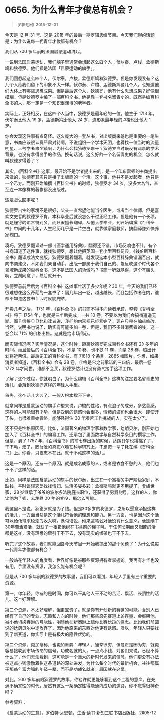 # 0656. 为什么青年才俊总有机会？
> 罗辑思维
2018-12-31

今天是 12 月 31 号。这是 2018 年的最后一期罗辑思维节目。今天我们聊的话题是：为什么说每一代青年才俊都有机会？

我们从 200 多年前的法国启蒙运动讲起。

一说到法国启蒙运动，我们脑子里通常会想起这么四个人：伏尔泰、卢梭、孟德斯鸠和狄德罗。他们都是法国「启蒙运动的旗手」。

我们回想起这么四个人，伏尔泰，卢梭，孟德斯鸠和狄德罗。但是你发现没有？这几个人给我们留下的印象不太一样。伏尔泰、卢梭、孟德斯鸠这几个人，也知道他们大体上有哪些思想成果。但是最后这个人，狄德罗，他有什么思想成果？好像很模糊。但是狄德罗主编了一部百科全书。他是靠一套书名留青史的。既然是编百科全书的人，那一定是一个知识很渊博的老学者。

实际上，正好相反，在这四个人当中，狄德罗是最年轻的一位。他生于 1713 年。伏尔泰比他大 19 岁，孟德斯鸠比他大 24 岁，连形象最年轻的卢梭也比他大 1 岁。

你会发现这件事有点奇怪。这么庞大的一套丛书，对出版商来说也是重要的一笔生意，书商应该很认真严肃对待啊，不说组织一个学术天团，也得找一位当时的流量明星、人气学者来坐镇啊，为什么会找狄德罗来干？狄德罗当时既没有深厚的学术背景，也没有拿得出手的作品。换句话说，这么好的一个名留青史的机会，怎么就叫狄德罗得着了？

其实，《百科全书》这事，最开始不是学者提出来的，是一个叫布雷顿的书商提出来做的，狄德罗其实只是接了出版商的一个活。这个事，他并不是发起者，他只是一个乙方。而刚开始编撰《百科全书》的时候，狄德罗才 34 岁，没多大名气，甚至连一本像样的著作都没出版过。

这是怎么回事呢？

狄德罗出生的家境不是很好，父亲一直希望他能当个医生，或者当个律师。但是喜欢文史哲的狄德罗不肯，本科毕业后就没怎么干过正经工作。但是他有一个长项，就是懂得的语言特别多，而且很擅长翻译。从他大学毕业，到开始编撰《百科全书》中间的十几年，人生经历几乎是一片空白，就靠做家庭教师，搞翻译赚外快养家糊口。

凑巧，狄德罗翻译过一部《医学通用辞典》，翻得还不错，市场反响也不错。有个书商知道了这件事，就找狄德罗，想让他把英国一套小型百科词典，《钱伯斯百科全书》翻译成法文出版。狄德罗翻着翻着，就发现这本小型百科辞典错漏百出，就向书商建议，不如我们亲自动手，出版一部属于我们自己的、能反映这个时代各个领域新成果的百科全书，这不是法国人的骄傲吗？书商一听就觉得，这个有赚头啊，立刻同意了，然后就开干。

狄德罗前前后后为《百科全书》这摊事忙活了多少年呢？30 年。今天的我们已经很难想像这么奇葩的一套书了：隔几年出一卷，越出越长，而且包括作者在内，谁都不知道这套书什么时候能完结。

开卖几年之后， 1751 年，《百科全书》的书商不得不向读者承诺，整套《百科全书》将于 1754 年，也就是三年后完成，一共 10 卷。不要以为我们会搞得遥遥无期。而且信誓旦旦地和读者说，我们的内容都已经写完了，现在只是在编辑修改。当然，说明书也说了，确实有可能多加一卷，但是，我们不多赚消费者的钱，这一卷会以 71% 的价格出售。这就是给市场信心。

而实际情况呢？实际情况是，这个时候，距离狄德罗完成百科全书还有 20 多年的时间。而且最后的《百科全书》，不是 10 卷、也不是 11 卷，而是 28 卷，超出计划将近两倍。最后完工的百科全书，有 71818 个条目，2885 幅图片。你想，如果消费者知道，《百科全书》会有 28 卷，价格是它之前承诺的三四倍，最后一卷 1772 年才问世，谁都不会买，狄德罗估计也没有勇气接手这项工作。

了解了这个过程，你就明白了，为什么编辑《百科全书》这样的注定要名留青史的活儿，会落到狄德罗这样的年轻人手里。

首先，这个活儿太苦了。一般人根本撑不下来。

就拿同样是启蒙运动的旗手卢梭来说，卢梭的性格，有点浪子的成分，多愁善感。这样的人可能很有才华，但是受到的诱惑也会很多，情绪的波动也会很大，即使开了头，也很难善始善终。能够经得住 30 年艰苦工作挑战的人，实在太少了。

还不只是性格原因啊。比如，法国著名的物理学家和数学家，达朗贝尔，刚开始也加入了《百科全书》的编纂工作，还承包了里面数学与自然科学条目的撰写工作。但是，到了 1757 年，《百科全书》的前七卷出版的时候，达朗贝尔也撂挑子了，干不动，走了。因为他的真正兴趣在科学研究上，不想把一辈子耗在编《百科全书》上。你看，只要志不在此，就干不动这样的活儿。

这是一个原因。还有一个原因，就是成名成家的人，或者是衣食不愁的人，他们也干不了这样的活。

比如，同样是法国启蒙运动的旗手的伏尔泰，出生在一个富裕的中产阶级家庭，不缺钱，平时谈谈恋爱找找情妇，生活多姿多彩；孟德斯鸠就更不用提了，贵族世家，28 岁继承了爷爷的波尔多法院庭长职位，还获得了男爵封号。这样的人，你让他为了钱，去承担 30 年的苦役，那怎么可能。

我这里不是说，狄德罗就是为了钱。但是30多岁的狄德罗，之所以愿意承担这样的活儿，一方面当然是这个活儿符合他的理想和能力。另一方面，也是因为这个活可以给他带来稳定的收入啊。换句话说，如果这笔钱对他没有什么意义，他连续干30年苦活累活，就缺了一根把他绑在书桌前的绳子啊。干任何长期而又艰苦的活都是这样，没有理想的牵引干不下去，没有现实的绑架也干不下去。

听完了这个故事，我们就能回答今天节目一开始我提出的那个问题了：为什么说每一代青年才俊都有机会？

一般站在年轻人的角度看，世界好像是被那些资源拥有者掌握的。我再有才华也没有用，手里没有资源，我怎么能有机会呢？

但是从 200 多年前的狄德罗的故事里，我们可以看到，年轻人手里有三个重要的资源。

第一，你年轻，你有的是时间，你可以干其他人干不动的苦活、累活、长期性的活儿。这个好理解。

第二个资源，不太好理解，但更宝贵了。就是你有开创新的赛道的可能。当别人已经有了自己的专业，志趣和方向的时候，他们那些原先赛道上的存量，会绑架他，减小他切换赛道的可能性，削弱他在新赛道上跟你比赛长跑的意志。比如我们前面说的达朗贝尔中途放弃了，因为他原来的东西对他更有诱惑。所以，年轻人只要找到了新赛道，你实际上是有极大的隐性优势的。

第三个资源，更加隐秘，也更加重要：年轻人，通常很穷，但是正是因为穷，就更容易接收到市场传来的信号。功成名就的人，一点点小钱，对他们来说，已经不算什么了，他们无法看到，这可能是一个重大的新时代发来的信号。他们更没有办法被这点小钱激励着往这条道路的深处进发。为什么每个时代的最新机会，往往都属于那些年富力强的年轻一辈，而不是功成名就者，原因就在这里。

对比，200 多年前的狄德罗的故事，你也许就更能够看到这个工程的意义。在充满不确定性的时代，居然有这么一条确定性得能通向成功的道路，你不觉得很神奇吗？

参考资料：

《启蒙运动的生意》，罗伯特·达恩顿，生活·读书·新知三联书店出版社，2005-12